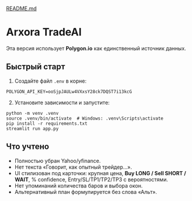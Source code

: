 [README.md](https://github.com/user-attachments/files/22102641/README.md)
# Arxora TradeAI

Эта версия использует **Polygon.io** как единственный источник данных.

## Быстрый старт
1. Создайте файл `.env` в корне:
```
POLYGON_API_KEY=ooSjpJAULw4VXxsY28ck7DQST7i13kcG
```
2. Установите зависимости и запустите:
```
python -m venv .venv
source .venv/bin/activate  # Windows: .venv\Scripts\activate
pip install -r requirements.txt
streamlit run app.py
```

## Что учтено
- Полностью убран Yahoo/yfinance.
- Нет текста «Говорит, как опытный трейдер…».
- UI стилизован под карточки: крупная цена, **Buy LONG / Sell SHORT / WAIT**, % confidence, Entry/SL/TP1/TP2/TP3 с вероятностями.
- Нет упоминаний количества баров и выбора окон.
- Альтернативный план формулируется без слова «Альт».
